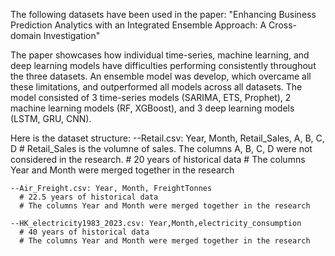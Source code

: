 The following datasets have been used in the paper: 
"Enhancing Business Prediction Analytics with an Integrated Ensemble Approach: A Cross-domain Investigation"

The paper showcases how individual time-series, machine learning, and deep learning models have difficulties performing consistently throughout the three datasets. 
An ensemble model was develop, which overcame all these limitations, and outperformed all models across all datasets. 
The model consisted of 3 time-series models (SARIMA, ETS, Prophet), 2 machine learning models (RF, XGBoost), and 3 deep learning models (LSTM, GRU, CNN). 

Here is the dataset structure:
    --Retail.csv: Year, Month, Retail_Sales, A, B, C, D 
      # Retail_Sales is the volumne of sales. The columns A, B, C, D were not considered in the research.
      # 20 years of historical data
      # The columns Year and Month were merged together in the research
      
    --Air_Freight.csv: Year, Month, FreightTonnes
      # 22.5 years of historical data
      # The columns Year and Month were merged together in the research
      
    --HK_electricity1983_2023.csv: Year,Month,electricity_consumption
      # 40 years of historical data
      # The columns Year and Month were merged together in the research
